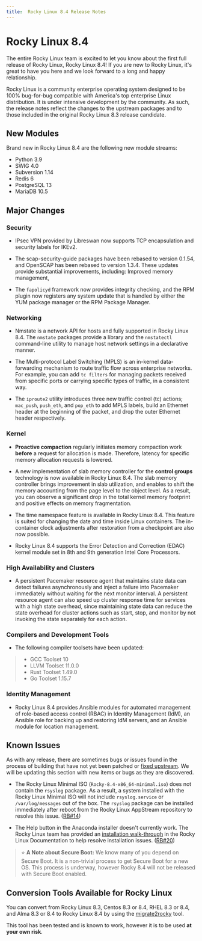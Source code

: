 ```yaml
---
title:  Rocky Linux 8.4 Release Notes
---
```


# Rocky Linux 8.4

The entire Rocky Linux team is excited to let you know about the first full release of Rocky Linux, Rocky Linux 8.4! If you are new to Rocky Linux, it's great to have you here and we look forward to a long and happy relationship.

Rocky Linux is a community enterprise operating system designed to be 100% bug-for-bug compatible with America's top enterprise Linux distribution. It is under intensive development by the community. As such, the release notes reflect the changes to the upstream packages and to those included in the original Rocky Linux 8.3 release candidate.

## New Modules

Brand new in Rocky Linux 8.4 are the following new module streams:

* Python 3.9
* SWIG 4.0
* Subversion 1.14
* Redis 6
* PostgreSQL 13
* MariaDB 10.5

## Major Changes

### Security

* IPsec VPN provided by Libreswan now supports TCP encapsulation and security labels for IKEv2.

* The scap-security-guide packages have been rebased to version 0.1.54, and OpenSCAP has been rebased to version 1.3.4. These updates provide substantial improvements, including: Improved memory management,

* The `fapolicyd` framework now provides integrity checking, and the RPM plugin now registers any system update that is handled by either the YUM package manager or the RPM Package Manager.

### Networking

* Nmstate is a network API for hosts and fully supported in Rocky Linux 8.4. The `nmstate` packages provide a library and the `nmstatectl` command-line utility to manage host network settings in a declarative manner.

* The Multi-protocol Label Switching (MPLS) is an in-kernel data-forwarding mechanism to route traffic flow across enterprise networks. For example, you can add `tc filters` for managing packets received from specific ports or carrying specific types of traffic, in a consistent way.

* The `iproute2` utility introduces three new traffic control (tc) actions; `mac_push`, `push_eth`, and `pop_eth` to add MPLS labels, build an Ethernet header at the beginning of the packet, and drop the outer Ethernet header respectively.

### Kernel

* **Proactive compaction** regularly initiates memory compaction work **before** a request for allocation is made. Therefore, latency for specific memory allocation requests is lowered.

* A new implementation of slab memory controller for the **control groups** technology is now available in Rocky Linux 8.4. The slab memory controller brings improvement in slab utilization, and enables to shift the memory accounting from the page level to the object level. As a result, you can observe a significant drop in the total kernel memory footprint and positive effects on memory fragmentation.

* The time namespace feature is available in Rocky Linux 8.4. This feature is suited for changing the date and time inside Linux containers. The in-container clock adjustments after restoration from a checkpoint are also now possible.

* Rocky Linux 8.4 supports the Error Detection and Correction (EDAC) kernel module set in 8th and 9th generation Intel Core Processors.

### High Availability and Clusters

* A persistent Pacemaker resource agent that maintains state data can detect failures asynchronously and inject a failure into Pacemaker immediately without waiting for the next monitor interval. A persistent resource agent can also speed up cluster response time for services with a high state overhead, since maintaining state data can reduce the state overhead for cluster actions such as start, stop, and monitor by not invoking the state separately for each action.

### Compilers and Development Tools

* The following compiler toolsets have been updated:

> * GCC Toolset 10
> * LLVM Toolset 11.0.0
> * Rust Toolset 1.49.0
> * Go Toolset 1.15.7

### Identity Management

* Rocky Linux 8.4 provides Ansible modules for automated management of role-based access control (RBAC) in Identity Management (IdM), an Ansible role for backing up and restoring IdM servers, and an Ansible module for location management.

## Known Issues

As with any release, there are sometimes bugs or issues found in the process of building that have not yet been patched or [fixed upstream](https://access.redhat.com/documentation/en-us/red_hat_enterprise_linux/8/html/8.4_release_notes/known-issues). We will be updating this section with new items or bugs as they are discovered.

* The Rocky Linux Minimal ISO (`Rocky-8.4-x86_64-minimal.iso`) does not contain the `rsyslog` package. As a result, a system installed with the Rocky Linux Minimal ISO will not include `rsyslog.service` or `/var/log/messages` out of the box. The `rsyslog` package can be installed immediately after reboot from the Rocky Linux AppStream repository to resolve this issue. ([RB#14](https://bugs.rockylinux.org/show_bug.cgi?id=14))

* The Help button in the Anaconda installer doesn't currently work. The Rocky Linux team has provided an [installation walk-through](../guides/rocky-8-installation/) in the Rocky Linux Documentation to help resolve installation issues. ([RB#20](https://bugs.rockylinux.org/show_bug.cgi?id=20))

> :star: **A Note about Secure Boot:** We know many of you depend on Secure Boot. It is a non-trivial process to get Secure Boot for a new OS. This process is underway, however Rocky 8.4 will not be released with Secure Boot enabled.

## Conversion Tools Available for Rocky Linux

You can convert from Rocky Linux 8.3, Centos 8.3 or 8.4, RHEL 8.3 or 8.4, and Alma 8.3 or 8.4 to Rocky Linux 8.4 by using the [migrate2rocky](https://github.com/rocky-linux/rocky-tools/) tool.

This tool has been tested and is known to work, however it is to be used **at your own risk**.

